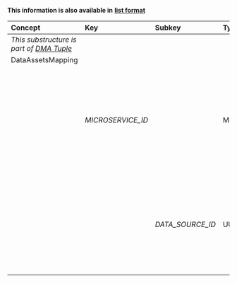 
<style>
  .md-content__button {
    display: none;
  }
</style>

**This information is also available in** **[list format](/attributes/dataassetsmapping/)**

| Concept                                                  | Key               | Subkey           | Type   | Example Value                                                                                       | Comment                                                                                                                                                                                                        | Condition   |
|:---------------------------------------------------------|:------------------|:-----------------|:-------|:----------------------------------------------------------------------------------------------------|:---------------------------------------------------------------------------------------------------------------------------------------------------------------------------------------------------------------|:------------|
| *This substructure is part of [DMA Tuple](dma_tuple.md)* |                   |                  |        |                                                                                                     |                                                                                                                                                                                                                |             |
| DataAssetsMapping                                        |                   |                  |        |                                                                                                     |                                                                                                                                                                                                                |             |
|                                                          | *MICROSERVICE_ID* |                  | Map    | "microservice_0dk": { <br>  "datasource_89d": "data_9d8", <br>  "datasource_dlo": "data_aij" <br> } | The key(s) in this substructure are UUID string(s) corresponding to the ID(s) of the Microservice(s)making up the included Algorithm. <br> The value for this key is a mapping of Data Sources to Data Assets. | mandatory   |
|                                                          |                   | *DATA_SOURCE_ID* | UUID   | See above                                                                                           | Nested below each Microservice, these key(s) are UUID string(s) corresponding to the Data Source(s) of each Microservice. <br> The value for each key is the UUID of the Data Asset that corresponds to it.    | mandatory   |